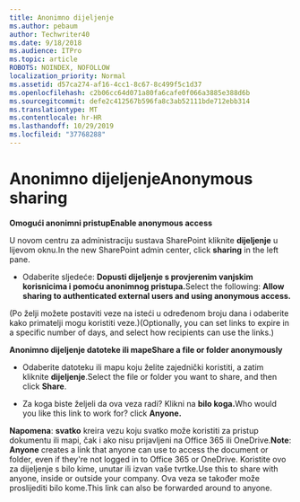 ```yaml
---
title: Anonimno dijeljenje
ms.author: pebaum
author: Techwriter40
ms.date: 9/18/2018
ms.audience: ITPro
ms.topic: article
ROBOTS: NOINDEX, NOFOLLOW
localization_priority: Normal
ms.assetid: d57ca274-af16-4cc1-8c67-8c499f5c1d37
ms.openlocfilehash: c2b06cc64d071a80fa6cafe0f066a3885e388d6b
ms.sourcegitcommit: defe2c412567b596fa8c3ab52111bde712ebb314
ms.translationtype: MT
ms.contentlocale: hr-HR
ms.lasthandoff: 10/29/2019
ms.locfileid: "37768288"
---
```

# <a name="anonymous-sharing"></a><span data-ttu-id="ce443-102">Anonimno dijeljenje</span><span class="sxs-lookup"><span data-stu-id="ce443-102">Anonymous sharing</span></span>

 <span data-ttu-id="ce443-103">**Omogući anonimni pristup**</span><span class="sxs-lookup"><span data-stu-id="ce443-103">**Enable anonymous access**</span></span>
  
<span data-ttu-id="ce443-104">U novom centru za administraciju sustava SharePoint kliknite **dijeljenje** u lijevom oknu.</span><span class="sxs-lookup"><span data-stu-id="ce443-104">In the new SharePoint admin center, click **sharing** in the left pane.</span></span> 
  
- <span data-ttu-id="ce443-105">Odaberite sljedeće: **Dopusti dijeljenje s provjerenim vanjskim korisnicima i pomoću anonimnog pristupa.**</span><span class="sxs-lookup"><span data-stu-id="ce443-105">Select the following: **Allow sharing to authenticated external users and using anonymous access.**</span></span>
  
<span data-ttu-id="ce443-106">(Po želji možete postaviti veze na isteći u određenom broju dana i odaberite kako primatelji mogu koristiti veze.)</span><span class="sxs-lookup"><span data-stu-id="ce443-106">(Optionally, you can set links to expire in a specific number of days, and select how recipients can use the links.)</span></span>
    
 <span data-ttu-id="ce443-107">**Anonimno dijeljenje datoteke ili mape**</span><span class="sxs-lookup"><span data-stu-id="ce443-107">**Share a file or folder anonymously**</span></span>
  
- <span data-ttu-id="ce443-108">Odaberite datoteku ili mapu koju želite zajednički koristiti, a zatim kliknite **dijeljenje**.</span><span class="sxs-lookup"><span data-stu-id="ce443-108">Select the file or folder you want to share, and then click **Share**.</span></span> 
    
- <span data-ttu-id="ce443-109">Za koga biste željeli da ova veza radi? Klikni na **bilo koga.**</span><span class="sxs-lookup"><span data-stu-id="ce443-109">Who would you like this link to work for? click **Anyone.**</span></span>
  
 <span data-ttu-id="ce443-110">**Napomena**: **svatko** kreira vezu koju svatko može koristiti za pristup dokumentu ili mapi, čak i ako nisu prijavljeni na Office 365 ili OneDrive.</span><span class="sxs-lookup"><span data-stu-id="ce443-110">**Note**: **Anyone** creates a link that anyone can use to access the document or folder, even if they're not logged in to Office 365 or OneDrive.</span></span> <span data-ttu-id="ce443-111">Koristite ovo za dijeljenje s bilo kime, unutar ili izvan vaše tvrtke.</span><span class="sxs-lookup"><span data-stu-id="ce443-111">Use this to share with anyone, inside or outside your company.</span></span> <span data-ttu-id="ce443-112">Ova veza se također može proslijediti bilo kome.</span><span class="sxs-lookup"><span data-stu-id="ce443-112">This link can also be forwarded around to anyone.</span></span> 
    

